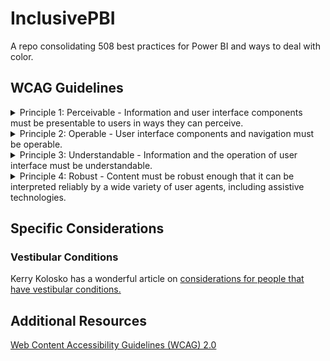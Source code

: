 # InclusivePBI
A repo consolidating 508 best practices for Power BI and ways to deal with color.

## WCAG Guidelines

<details>
<summary> Principle 1: Perceivable - Information and user interface components must be presentable to users in ways they can perceive. </summary><br />

* Guideline 1.1 Text Alternatives: Provide text alternatives for any non-text content so that it can be changed into other forms people need, such as large print, braille, speech, symbols or simpler language.<br />

* Guideline 1.2 Time-based Media: Provide alternatives for time-based media.<br />

* Guideline 1.3 Adaptable: Create content that can be presented in different ways (for example simpler layout) without losing information or structure.<br />

* Guideline 1.4 Distinguishable: Make it easier for users to see and hear content including separating foreground from background.
</details>

<details>
<summary> Principle 2: Operable - User interface components and navigation must be operable.</summary> 
<br />
  
* Guideline 2.1 Keyboard Accessible: Make all functionality available from a keyboard.<br />

* Guideline 2.2 Enough Time: Provide users enough time to read and use content.<br />

* Guideline 2.3 Seizures: Do not design content in a way that is known to cause seizures.<br />

* Guideline 2.4 Navigable: Provide ways to help users navigate, find content, and determine where they are.
</details>

<details>
<summary> Principle 3: Understandable - Information and the operation of user interface must be understandable. </summary>
<br />
  
* Guideline 3.1 Readable: Make text content readable and understandable. <br />

* Guideline 3.2 Predictable: Make Web pages appear and operate in predictable ways. <br />

* Guideline 3.3 Input Assistance: Help users avoid and correct mistakes.
</details>

<details>
<summary> Principle 4: Robust - Content must be robust enough that it can be interpreted reliably by a wide variety of user agents, including assistive technologies. </summary> 
<br />
  
* Guideline 4.1 Compatible: Maximize compatibility with current and future user agents, including assistive technologies.
</details>

##  Specific Considerations 

### Vestibular Conditions

Kerry Kolosko has a wonderful article on [considerations for people that have vestibular conditions.](https://kerrykolosko.com/drop-the-drop-shadows/)


## Additional Resources
[Web Content Accessibility Guidelines (WCAG) 2.0](https://www.w3.org/TR/WCAG20/)
